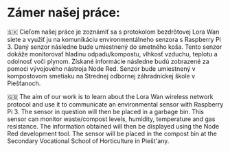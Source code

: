 # Zámer našej práce:

🇸🇰 Cieľom našej práce je zoznámiť sa s protokolom bezdrôtovej Lora Wan siete a využiť ju na komunikáciu environmentálneho senzora s Raspberry Pi 3. Daný senzor následne bude umiestnený do smetného koša. Tento senzor dokáže monitorovať hladinu odpadu/kompostu, vlhkosť vzduchu, teplotu a odolnosť voči plynom. Získané informácie následne budú zobrazené za pomoci vývojového nástroja Node Red. Senzor bude umiestnený v kompostovom smetiaku na Strednej odbornej záhradníckej škole v Piešťanoch.

🇬🇧 The aim of our work is to learn about the Lora Wan wireless network protocol and use it to communicate an environmental sensor with Raspberry Pi 3. The sensor in question will then be placed in a garbage bin. This sensor can monitor waste/compost levels, humidity, temperature and gas resistance. The information obtained will then be displayed using the Node Red development tool. The sensor will be placed in the compost bin at the Secondary Vocational School of Horticulture in Piešt'any.
